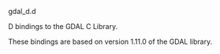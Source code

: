 gdal_d.d

D bindings to the GDAL C Library.

These bindings are based on version 1.11.0
of the GDAL library.
